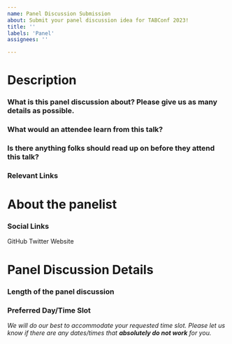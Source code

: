 ```yaml
---
name: Panel Discussion Submission
about: Submit your panel discussion idea for TABConf 2023!
title: ''
labels: 'Panel'
assignees: ''

---
```


# Description
### What is this panel discussion about? Please give us as many details as possible. 
### What would an attendee learn from this talk?
### Is there anything folks should read up on before they attend this talk?
### Relevant Links

# About the panelist
### Social Links
GitHub 
Twitter
Website

# Panel Discussion Details
### Length of the panel discussion
### Preferred Day/Time Slot 
*We will do our best to accommodate your requested time slot. Please let us know if there are any dates/times that ***absolutely do not work*** for you.*
